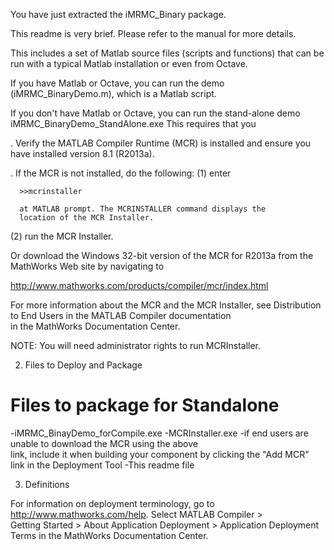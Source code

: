 
You have just extracted the iMRMC_Binary package. 

This readme is very brief. Please refer to the manual for more details.

This includes a set of Matlab source files (scripts and functions)
that can be run with a typical Matlab installation or even from Octave.

If you have Matlab or Octave, you can run the demo (iMRMC_BinaryDemo.m),
which is a Matlab script.

If you don't have Matlab or Octave, you can run the stand-alone demo
iMRMC_BinaryDemo_StandAlone.exe
This requires that you

. Verify the MATLAB Compiler Runtime (MCR) is installed and ensure you    
  have installed version 8.1 (R2013a).   

. If the MCR is not installed, do the following:
  (1) enter
  
      >>mcrinstaller
      
      at MATLAB prompt. The MCRINSTALLER command displays the 
      location of the MCR Installer.

  (2) run the MCR Installer.

Or download the Windows 32-bit version of the MCR for R2013a 
from the MathWorks Web site by navigating to

   http://www.mathworks.com/products/compiler/mcr/index.html
   
   
For more information about the MCR and the MCR Installer, see 
Distribution to End Users in the MATLAB Compiler documentation  
in the MathWorks Documentation Center.    


NOTE: You will need administrator rights to run MCRInstaller. 


2. Files to Deploy and Package

Files to package for Standalone 
================================
-iMRMC_BinayDemo_forCompile.exe
-MCRInstaller.exe 
   -if end users are unable to download the MCR using the above  
    link, include it when building your component by clicking 
    the "Add MCR" link in the Deployment Tool
-This readme file 

3. Definitions

For information on deployment terminology, go to 
http://www.mathworks.com/help. Select MATLAB Compiler >   
Getting Started > About Application Deployment > 
Application Deployment Terms in the MathWorks Documentation 
Center.
